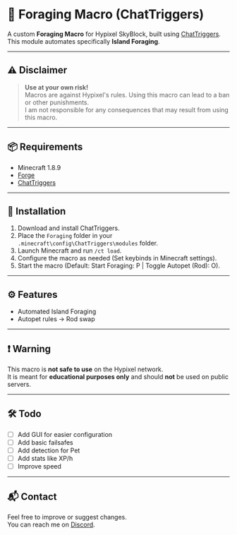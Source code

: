 # 🌲 Foraging Macro (ChatTriggers)

A custom **Foraging Macro** for Hypixel SkyBlock, built using [ChatTriggers](https://chattriggers.com/).  
This module automates specifically **Island Foraging**.

---

## ⚠️ Disclaimer

> **Use at your own risk!**  
> Macros are against Hypixel's rules. Using this macro can lead to a ban or other punishments.  
> I am not responsible for any consequences that may result from using this macro.

---

## 📦 Requirements

- Minecraft 1.8.9
- [Forge](http://files.minecraftforge.net/maven/net/minecraftforge/forge/index_1.8.9.html)
- [ChatTriggers](https://chattriggers.com/)

---

## 💾 Installation

1. Download and install ChatTriggers.
2. Place the `Foraging` folder in your `.minecraft\config\ChatTriggers\modules` folder.
3. Launch Minecraft and run `/ct load`.
4. Configure the macro as needed (Set keybinds in Minecraft settings).
5. Start the macro (Default: Start Foraging: P | Toggle Autopet (Rod): O).

---

## ⚙️ Features

- Automated Island Foraging
- Autopet rules -> Rod swap

---

## ❗ Warning

This macro is **not safe to use** on the Hypixel network.  
It is meant for **educational purposes only** and should **not** be used on public servers.

---

## 🛠️ Todo

- [ ] Add GUI for easier configuration
- [ ] Add basic failsafes
- [ ] Add detection for Pet
- [ ] Add stats like XP/h
- [ ] Improve speed

---

## 📬 Contact

Feel free to improve or suggest changes.  
You can reach me on [Discord](https://discord.gg/bzm).

